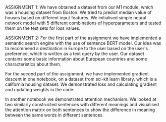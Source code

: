 ASSIGNMENT 1:
We have obtained a dataset from our M1 module, which was a housing dataset from Boston. We tried to predict median value of houses based on different input features. We initialised simple neural network model with 5 different combinations of hyperparameters and tested them on the test sets for loss values.

ASSIGNMENT 2:
For the first part of the assignment we have implemented a semantic search engine with the use of sentence BERT model. Our idea was to recommend a destination in Europe to the user based on the user's preference, which is written as a text query by the user. Our dataset contains some basic information about European countries and some characteristics about them.

For the second part of the assignment, we have implemented gradient descent in one notebook, on a dataset from sci-kit learn library, which is a california housing dataset. We demonstrated loss and calculating gradient and updating weights in the code.

In another notebook we demonstrated attention mechanism. We looked at two similarly constructed sentences with different meanings and visualised the attention matrix on both sentences to show the difference in meaning between the same words in different sentences.

